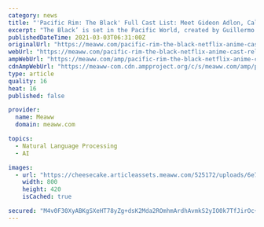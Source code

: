 ```yaml
---
category: news
title: "'Pacific Rim: The Black' Full Cast List: Meet Gideon Adlon, Calum Worthy and rest of the voice actors of Netflix’s anime series"
excerpt: "The Black’ is set in the Pacific World, created by Guillermo del Toro. However, it puts a different spin on narrative compared to the live-action feature-length movies. The show’s primary focus is on its human characters -- a brother and a sister who goes on an adventure to find their parents."
publishedDateTime: 2021-03-03T06:31:00Z
originalUrl: "https://meaww.com/pacific-rim-the-black-netflix-anime-cast-release-date-voice-over-artist-gideon-adlon-calum-worthy"
webUrl: "https://meaww.com/pacific-rim-the-black-netflix-anime-cast-release-date-voice-over-artist-gideon-adlon-calum-worthy"
ampWebUrl: "https://meaww.com/amp/pacific-rim-the-black-netflix-anime-cast-release-date-voice-over-artist-gideon-adlon-calum-worthy"
cdnAmpWebUrl: "https://meaww-com.cdn.ampproject.org/c/s/meaww.com/amp/pacific-rim-the-black-netflix-anime-cast-release-date-voice-over-artist-gideon-adlon-calum-worthy"
type: article
quality: 16
heat: 16
published: false

provider:
  name: Meaww
  domain: meaww.com

topics:
  - Natural Language Processing
  - AI

images:
  - url: "https://cheesecake.articleassets.meaww.com/525172/uploads/6e7b2f20-7b7c-11eb-8d33-17d9b33e81b8_800_420.png"
    width: 800
    height: 420
    isCached: true

secured: "M4v0F30XyABKgSXeHT78yZg+dsK2Mda2ROmhmArdhAvmkS2yIO0k7TfJirOc+uEsFnE/tCCLvGl5ZDSbdEVzGF9qfEw5NyeaQgHHrQpgbgzsgXF9vyPX0s8gc0gn+ItrpUcfE1enfgU8brtX74ku6CjRv471FuzADCda0KaU19+gGjrRVK5IH8893mq/xAiZf8PpywrEQ/d6u5P1034KVyrL7vYZFe1nldXxsPVL42285y2fqn2gNXZ2AOm77BJqffsveWUlV/UiGvEcCNt8tb3gOxz7JClaxvaYmlLxNcojsHiCnNwtML0AQb5ayF/2S/RD9ckYCbmUbAXsyadpfIzogixfg2T8QjmkTXF6bRc=;FpCKmPlMwO7R8SsMXsTQpw=="
---
```


